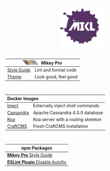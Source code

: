 <!DOCTYPE html>
<div width="100%" align="center">
  <a href="https://github.com/chiefmikey">
    <img
      width="144"
      height="144"
      src="./images/mikl.png"
      alt="MIKL splash icon logo"
    />
  </a>
</div>

<br />

<table>
  <thead>
    <tr>
      <th colspan="2"><img src="./logos/mikey-pro-logo-iso.png" style="width: 50px; padding-right: 10px">Mikey Pro</th>
    </tr>
  </thead>
  <tbody>
    <tr>
      <td valign="center">
        <a href="https://mikey-pro.com/style-guide"> Style Guide </a>
      </td>
      <td valign="center">Lint and format code</td>
    </tr>
    <tr>
      <td valign="center">
        <a href="https://mikey-pro.com/theme"> Theme </a>
      </td>
      <td valign="center">Look good, feel good</td>
    </tr>
  </tbody>
</table>

<br />

  <table>
    <thead>
      <tr>
        <th align="left" colspan="2">Docker Images</th>
      </tr>
    </thead>
    <tbody>
      <tr>
        <td valign="center">
          <a
            href="https://github.com/chiefmikey/docker-images/tree/main/alpine-inject"
            target="_blank"
            >Inject</a
          >
        </td>
        <td valign="center">Externally inject shell commands</td>
      </tr>
      <tr>
        <td valign="center">
          <a
            href="https://github.com/chiefmikey/docker-images/tree/main/cassandra"
            target="_blank"
            >Cassandra</a
          >
        </td>
        <td valign="center">Apache Cassandra 4.0.0 database</td>
      </tr>
      <tr>
        <td valign="center">
          <a
            href="https://github.com/chiefmikey/docker-images/tree/main/koa"
            target="_blank"
            >Koa</a
          >
        </td>
        <td valign="center">Koa server with a routing skeleton</td>
      </tr>
      <tr>
        <td valign="center">
          <a
            href="https://github.com/chiefmikey/docker-images/tree/main/craftcms"
            target="_blank"
            >CraftCMS</a
          >
        </td>
        <td valign="center">Fresh CraftCMS installation</td>
      </tr>
    </tbody>
  </table>

<br />

  <table>
    <thead>
      <tr>
        <th>npm Packages</th>
      </tr>
    </thead>
    <tbody>
      <tr>
        <td valign="center">
          <a href="https://github.com/mikey-pro/style-guide">
            <b>Mikey Pro</b>
            Style Guide
          </a>
        </td>
      </tr>
      <tr>
        <td valign="center">
          <a href="https://github.com/chiefmikey/eslint-plugin-disable-autofix">
            <b>ESLint Plugin</b>
            Disable Autofix
          </a>
        </td>
      </tr>
    </tbody>
  </table>
